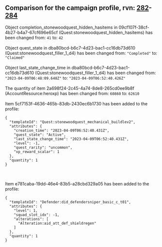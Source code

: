 ## Comparison for the campaign profile, rvn: [282](https://github.com/PRO100KatYT/FortniteProfileRevisions/tree/main/profiles/campaign/282%20campaign.json)-[284](https://github.com/PRO100KatYT/FortniteProfileRevisions/tree/main/profiles/campaign/284%20campaign.json)

Object completion_stonewoodquest_hidden_hasitems in 09cf107f-38cf-4b27-b4a7-67cf696e65cf (Quest:stonewoodquest_hidden_hasitems) has been changed from: `41` to: `42`
<br><br>
Object quest_state in dba80bcd-b6c7-4d23-bac1-cc16db73d610 (Quest:stonewoodquest_filler_1_d4) has been changed from: `"Completed"` to: `"Claimed"`
<br><br>
Object last_state_change_time in dba80bcd-b6c7-4d23-bac1-cc16db73d610 (Quest:stonewoodquest_filler_1_d4) has been changed from: `"2023-04-09T06:48:09.648Z"` to: `"2023-04-09T06:52:40.426Z"`
<br><br>
The quantity of item 2a698f24-2c45-4a74-8de8-265cd0ee9b8f (AccountResource:heroxp) has been changed from: `60860` to: `62610`
<br><br>
Item 5cf7153f-4636-465b-83db-2430ec6b1730 has been added to the profile:

```
{
  "templateId": "Quest:stonewoodquest_mechanical_buildlev2",
  "attributes": {
    "creation_time": "2023-04-09T06:52:40.431Z",
    "quest_state": "Active",
    "last_state_change_time": "2023-04-09T06:52:40.431Z",
    "level": -1,
    "quest_rarity": "uncommon",
    "xp_reward_scalar": 1
  },
  "quantity": 1
}
```

<br><br>
Item e781caba-19dd-46e4-83b5-a28cbd329a05 has been added to the profile:

```
{
  "templateId": "Defender:did_defendersniper_basic_c_t01",
  "attributes": {
    "level": 1,
    "squad_slot_idx": -1,
    "alterations": [
      "Alteration:aid_att_def_shieldregen"
    ]
  },
  "quantity": 1
}
```

<br><br>
